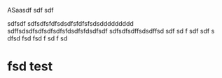 ASaasdf
sdf
sdf

sdfsdf
sdfsdfsfdfsdsdfsfdfsfsdsddddddddd
sdffsdsdfsdfsdfsdfsfdsdfsfdsdfsdf
sdfsdfsdffsdsdffsd
sdf
sd
f
sdf
sdf
s
dfsd
fsd
fsd
f
sd
f
sd

fsd
test
====
